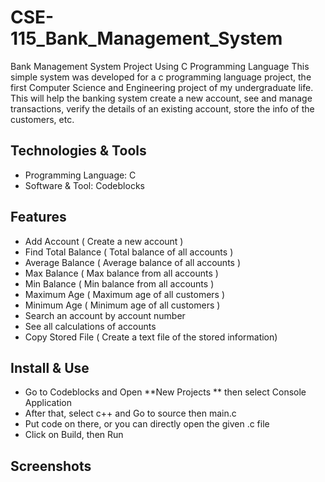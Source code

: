 # CSE-115_Bank_Management_System

Bank Management System Project Using C Programming Language
This simple system was developed for a c programming language project, the first Computer Science and Engineering project of my undergraduate life. This will help the banking system create a new account, see and manage transactions, verify the details of an existing account, store the info of the customers, etc. 

## Technologies & Tools
- Programming Language: C
- Software & Tool: Codeblocks

## Features
 - Add Account ( Create a new account )
 - Find Total Balance ( Total balance of all accounts )  
 - Average Balance ( Average balance of all accounts )  
 - Max Balance ( Max balance from all accounts )  
 - Min Balance ( Min balance from all accounts )  
 - Maximum Age ( Maximum age of all customers )  
 - Minimum Age ( Minimum age of all customers ) 
 - Search an account by account number
 - See all calculations of accounts
 - Copy Stored File ( Create a text file of the stored information)

## Install & Use
 - Go to Codeblocks and Open **New Projects ** then select Console Application
 - After that, select c++ and Go to source then main.c
 - Put code on there, or you can directly open the given .c file
 - Click on Build, then Run

## Screenshots

